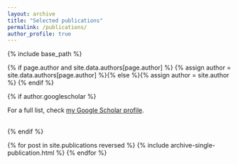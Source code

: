 ```yaml
---
layout: archive
title: "Selected publications"
permalink: /publications/
author_profile: true
---
```


{% include base_path %}

{% if page.author and site.data.authors[page.author] %}
  {% assign author = site.data.authors[page.author] %}{% else %}{% assign author = site.author %}
{% endif %}

<be>

{% if author.googlescholar %}
  <p>For a full list, check <a href="{{author.googlescholar}}">my Google Scholar profile</a>.</p>
  <br>
{% endif %}

{% for post in site.publications reversed %}
  {% include archive-single-publication.html %}
{% endfor %}
